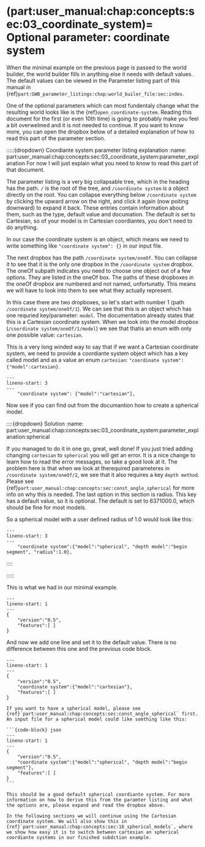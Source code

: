 (part:user_manual:chap:concepts:sec:03_coordinate_system)=
Optional parameter: coordinate system
=====================================


When the minimal example on the previous page is passed to the world builder, the world builder fills in anything else it needs with default values. The default values can be viewed in the Parameter listing part of this manual in {ref}`part:GWB_parameter_listings:chap:world_builer_file:sec:index`.

One of the optional parameters which can most fundentaly change what the resulting world looks like is the {ref}`open_coordinate-system`. Reading this document for the first (or even 10th time) is going to probably make you feel a bit overwelmed and it is not needed to continue. If you want to know more, you can open the dropbox below of a detailed explanation of how to read this part of the parameter section.

:::::{dropdown} Coordiante system parameter listing explanation
:name: part:user_manual:chap:concepts:sec:03_coordinate_system:parameter_explanation
 For now I will just explain what you need to know to read this part of that document.

The parameter listing is a very big collapsable tree, which in the heading has the path. `/` is the root of the tree, and `/coordinate system` is a object directly on the root. You can collapse everything below `/coordinate system` by clicking the upward arrow on the right, and click it again (now poiting downward) to expand it back. These entries contain information about them, such as the type, default value and documation. The default is set to Cartesian, so of your model is in Cartesian coordiantes, you don't need to do anything.

In our case the coordinate system is an object, which means we need to write something like `"coordinate system": {}` in our input file. 

The next dropbox has the path `/coordinate system/oneOf`. You can collapse it to see that it is the only one dropbox in the `/coordinate system` dropbox. The oneOf subpath indicates you need to choose one object out of a few options. They are listed in the oneOf box. The paths of these dropboxes in the oneOf dropbox are numbered and not named, unfortunatly. This means we will have to look into them to see what they actually represent.

 In this case there are two dropboxes, so let's start with number 1 (path `/coordinate system/oneOf/1`). We can see that this is an object which has one requried key/parameter: `model`. The documentation already states that this is a Cartesian coordinate system. When we look into the model dropbox (`/coordinate system/oneOf/1/model`) we see that thatis an enum with only one possible value: `cartesian`. 
 
 This is a very long winded way to say that if we want a Cartesian coordinate system, we need to provide a coordiante system object which has a key called model and as a value an enum `cartesian`: `"coordinate system": {"model":cartesian}`.

```{code-block} json
---
lineno-start: 3
---
    "coordinate system": {"model":"cartesian"}, 
```

 Now see if you can find out from the documantion how to create a spherical model.

::::{dropdown} Solution
:name: part:user_manual:chap:concepts:sec:03_coordinate_system:parameter_explanation:spherical

If you managed to do it in one go, great, well done! If you just tried adding changing `cartesian` to `spherical` you will get an error. It is a nice change to learn how to read the error messages, so take a good look at it. The problem here is that when we look at therequired parameteres in `/coordinate system/oneOf/2`, we see that it also requires a key `depth method`. Please see {ref}`part:user_manual:chap:concepts:sec:const_angle_spherical` for more info on why this is needed. The last option in this section is radius. This key has a default value, so it is optional. The default is set to 6371000.0, which should be fine for most models.

So a spherical model with a user defined radius of 1.0 would look like this:

```{code-block} json
---
lineno-start: 3
---
    "coordinate system":{"model":"spherical", "depth model":"begin segment", "radius":1.0}, 
```

::::


:::::

This is what we had in our minimal example.
```{code-block} json
---
lineno-start: 1
---
{
    "version":"0.5",
    "features":[ ]
}
```


And now we add one line and set it to the default value. There is no difference between this one and the previous code block. 
```{code-block} json
---
lineno-start: 1
---
{
    "version":"0.5",
    "coordinate system":{"model":"cartesian"},
    "features":[ ]
}
```

````{note}
If you want to have a spherical model, please see {ref}`part:user_manual:chap:concepts:sec:const_angle_spherical` first. An input file for a spherical model could like somthing like this:

```{code-block} json
---
lineno-start: 1
---
{
    "version":"0.5",
    "coordinate system":{"model":"spherical", "depth model":"begin segment"}, 
    "features":[ ]
}
```

This should be a good default spherical coordiante system. For more information on how to derive this from the paramter listing and what the options are, please expand and read the dropbox above.

In the following sections we will continue using the Cartesian coordinate system. We will also show this in  {ref}`part:user_manual:chap:concepts:sec:16_spherical_models`, where we show how easy it is to switch between cartesian an spherical coordiante systems in our finished subdction example.
````